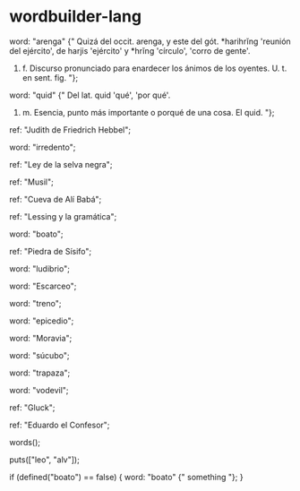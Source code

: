 # wordbuilder-lang

word: "arenga" {"
Quizá del occit. arenga, y este del gót. *harihrĭng 'reunión del ejército', de harjis 'ejército' y *hrĭng 'círculo', 'corro de gente'.
1. f. Discurso pronunciado para enardecer los ánimos de los oyentes. U. t. en sent. fig.
"};

word: "quid" {"
Del lat. quid 'qué', 'por qué'.
1. m. Esencia, punto más importante o porqué de una cosa. El quid.
"};

ref: "Judith de Friedrich Hebbel";

word: "irredento";

ref: "Ley de la selva negra";

ref: "Musil";

ref: "Cueva de Alí Babá";

ref: "Lessing y la gramática";

word: "boato";

ref: "Piedra de Sísifo";

word: "ludibrio";

word: "Escarceo";

word: "treno";

word: "epicedio";

word: "Moravia";

word: "súcubo";

word: "trapaza";

word: "vodevil";

ref: "Gluck";

ref: "Eduardo el Confesor";

words();

puts(["leo", "alv"]);

if (defined("boato") == false) {
	word: "boato" {"
something
"};
}
